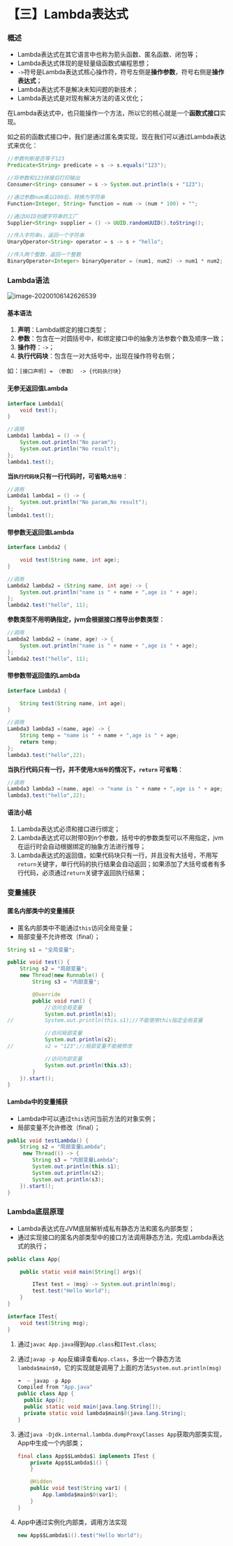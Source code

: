 # 【三】Lambda表达式

### 概述

* Lambda表达式在其它语言中也称为箭头函数、匿名函数、闭包等；
* Lambda表达式体现的是轻量级函数式编程思想；
* `->`符号是Lambda表达式核心操作符，符号左侧是**操作参数**，符号右侧是**操作表达式**；
* Lambda表达式不是解决未知问题的新技术；
* Lambda表达式是对现有解决方法的语义优化；

在Lambda表达式中，也只能操作一个方法，所以它的核心就是一个**函数式接口**实现。

如之前的函数式接口中，我们是通过匿名类实现，现在我们可以通过Lambda表达式来优化：

```java
//参数判断是否等于123
Predicate<String> predicate = s -> s.equals("123");

//将参数和123拼接后打印输出
Consumer<String> consumer = s -> System.out.println(s + "123");

//通过参数num乘以100后，转换为字符串
Function<Integer, String> function = num -> (num * 100) + "";

//通过UUID创建字符串的工厂
Supplier<String> supplier = () -> UUID.randomUUID().toString();

//传入字符串s，返回一个字符串
UnaryOperator<String> operator = s -> s + "hello";

//传入两个整数，返回一个整数
BinaryOperator<Integer> binaryOperator = (num1, num2) -> num1 * num2;
```

### Lambda语法

![image-20200106142626539](./images/lambda.png)

#### 基本语法

1. **声明**：Lambda绑定的接口类型；
2. **参数**：包含在一对圆括号中，和绑定接口中的抽象方法参数个数及顺序一致；
3. **操作符**：`->`；
4. **执行代码块**：包含在一对大括号中，出现在操作符号右侧；

如：`[接口声明] = （参数） -> {代码执行块}`

#### 无参无返回值Lambda

```java
interface Lambda1{
    void test();
}

//调用
Lambda1 lambda1 = () -> {
    System.out.println("No param");
    System.out.println("No result");
};
lambda1.test();
```

**当`执行代码块`只有一行代码时，可省略`大括号`**：

```java
//调用
Lambda1 lambda1 = () -> {
    System.out.println("No param,No result");
};
lambda1.test();
```

#### 带参数无返回值Lambda

```java
interface Lambda2 {

    void test(String name, int age);
}

//调用
Lambda2 lambda2 = (String name, int age) -> {
    System.out.println("name is " + name + ",age is " + age);
};
lambda2.test("hello", 11);
```

**参数类型不用明确指定，jvm会根据接口推导出参数类型**：

```java
//调用
Lambda2 lambda2 = (name, age) -> {
    System.out.println("name is " + name + ",age is " + age);
};
lambda2.test("hello", 11);
```

#### 带参数带返回值的Lambda

```java
interface Lambda3 {

    String test(String name, int age);
}

//调用
Lambda3 lambda3 =(name, age) -> {
    String temp = "name is " + name + ",age is " + age;
    return temp;
};
lambda3.test("hello",22);
```

**当执行代码只有一行，并不使用`大括号`的情况下，`return` 可省略**：

```java
//调用
Lambda3 lambda3 =(name, age) -> "name is " + name + ",age is " + age;
lambda3.test("hello",22);
```

#### 语法小结

1. Lambda表达式必须和接口进行绑定；
2. Lambda表达式可以附带0到n个参数，括号中的参数类型可以不用指定，jvm在运行时会自动根据绑定的抽象方法进行推导；
3. Lambda表达式的返回值，如果代码块只有一行，并且没有大括号，不用写`return`关键字，单行代码的执行结果会自动返回；如果添加了大括号或者有多行代码，必须通过`return`关键字返回执行结果；

### 变量捕获

#### 匿名内部类中的变量捕获

* 匿名内部类中不能通过`this`访问全局变量；
* 局部变量不允许修改（final）；

```java
String s1 = "全局变量";

public void test() {
    String s2 = "局部变量";
    new Thread(new Runnable() {
        String s3 = "内部变量";

        @Override
        public void run() {
            //访问全局变量
            System.out.println(s1);
//          System.out.println(this.s1);//不能使用this指定全局变量

            //访问局部变量
            System.out.println(s2);
//          s2 = "123";//局部变量不能被修改

            //访问内部变量
            System.out.println(this.s3);
        }
    }).start();
}
```



#### Lambda中的变量捕获

* Lambda中可以通过`this`访问当前方法的对象实例；
* 局部变量不允许修改（final）；

```java
public void testLambda() {
    String s2 = "局部变量Lambda";
     new Thread(() -> {
        String s3 = "内部变量Lambda";
        System.out.println(this.s1);
        System.out.println(s2);
        System.out.println(s3);
    }).start();
}
```

### Lambda底层原理

* Lambda表达式在JVM底层解析成私有静态方法和匿名内部类型；
* 通过实现接口的匿名内部类型中的接口方法调用静态方法，完成Lambda表达式的执行；

```java
public class App{

	public static void main(String[] args){

		ITest test = (msg) -> System.out.println(msg);
		test.test("Hello World");
	}
}

interface ITest{
	void test(String msg);
}
```

1. 通过`javac App.java`得到`App.class`和`ITest.class`;

2. 通过`javap -p App`反编译查看`App.class`，多出一个静态方法`lambda$main$0`，它的实现就是调用了上面的方法`System.out.println(msg)`

   ```java
   ➜  ~ javap -p App
   Compiled from "App.java"
   public class App {
     public App();
     public static void main(java.lang.String[]);
     private static void lambda$main$0(java.lang.String);
   }
   ```

3. 通过`java -Djdk.internal.lambda.dumpProxyClasses App`获取内部类实现，App中生成一个内部类；

   ```java
   final class App$$Lambda$1 implements ITest {
       private App$$Lambda$1() {
       }
   
       @Hidden
       public void test(String var1) {
           App.lambda$main$0(var1);
       }
   }
   ```

4. App中通过实例化内部类，调用方法实现

   ```java
   new App$$Lambda$1().test("Hello World");
   ```

   